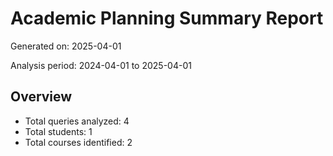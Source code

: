 # Academic Planning Summary Report

Generated on: 2025-04-01

Analysis period: 2024-04-01 to 2025-04-01

## Overview

- Total queries analyzed: 4
- Total students: 1
- Total courses identified: 2

